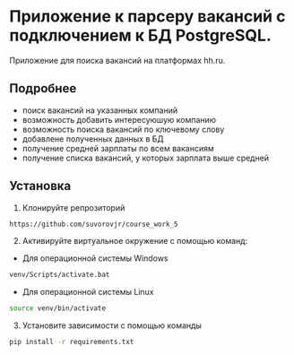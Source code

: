 # Приложение к парсеру вакансий c подключением к БД PostgreSQL.
Приложение для поиска вакансий на платформах hh.ru.

## Подробнее

- поиск вакансий на указанных компаний
- возможность добавить интересуюшую компанию
- возможность поиска вакансий по ключевому слову
- добавлене полученных данных в БД
- получение средней зарплаты по всем вакансиям
- получение списка вакансий, у которых зарплата выше средней

## Установка 

1. Клонируйте репрозиторий
```bash 
https://github.com/suvorovjr/course_work_5
```
2. Активируйте виртуальное окружение с помощью команд:
- Для операционной системы Windows
```bash 
venv/Scripts/activate.bat
```
- Для операционной системы Linux
```bash 
source venv/bin/activate
```
3. Установите зависимости с помощью команды
```bash 
pip install -r requirements.txt
```

